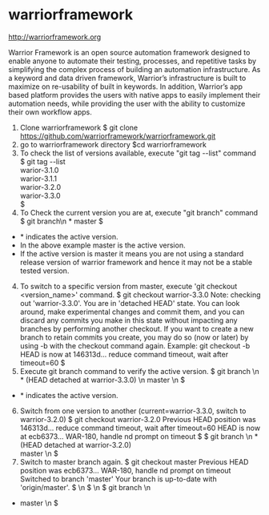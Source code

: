 # warriorframework
http://warriorframework.org

Warrior Framework is an open source automation framework designed to enable anyone to automate their testing, processes, and repetitive tasks by simplifying the complex process of building an automation infrastructure. As a keyword and data driven framework, Warrior’s infrastructure is built to maximize on re-usability of  built in keywords. In addition, Warrior’s app based platform provides the users with native apps to easily implement their automation needs, while providing the user with the ability to customize their own workflow apps.

1. Clone warriorframework
$ git clone https://github.com/warriorframework/warriorframework.git
2. go to warriorframework directory
$cd warriorframework
3. To check the list of versions available, execute "git tag --list" command
$ git tag --list <br />
warior-3.1.0 <br/>
warior-3.1.1 <br/>
warior-3.2.0 <br/>
warior-3.3.0 <br/>
$
3. To Check the current version you are at, execute "git branch" command
$ git branch\n
\* master
$
- \* indicates the active version.
- In the above example master is the active version.
- If the active version is master it means you are not using a standard release version of warrior framework and hence it may
not be a stable tested version.
4. To switch to a specific version from master, execute 'git checkout <version_name>' command.
$ git checkout warrior-3.3.0
Note: checking out 'warrior-3.3.0'.
You are in 'detached HEAD' state. You can look around, make experimental
changes and commit them, and you can discard any commits you make in this
state without impacting any branches by performing another checkout.
If you want to create a new branch to retain commits you create, you may
do so (now or later) by using -b with the checkout command again. Example:
git checkout -b <new-branch-name>
HEAD is now at 146313d... reduce command timeout, wait after timeout=60
$
5. Execute git branch command to verify the active version.
$ git branch \n
\* (HEAD detached at warrior-3.3.0) \n
master \n
$
- \* indicates the active version.
6. Switch from one version to another (current=warrior-3.3.0, switch to warrior-3.2.0)
$ git checkout warrior-3.2.0
Previous HEAD position was 146313d... reduce command timeout, wait after timeout=60
HEAD is now at ecb6373... WAR-180, handle nd prompt on timeout
$
$ git branch \n
\* (HEAD detached at warrior-3.2.0) \
master \n
$
7. Switch to master branch again.
$ git checkout master
Previous HEAD position was ecb6373... WAR-180, handle nd prompt on timeout
Switched to branch 'master'
Your branch is up-to-date with 'origin/master'.
$ \n
$ \n
$ git branch \n
* master \n
$ 
